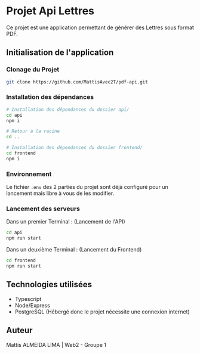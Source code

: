 # Projet Api Lettres

Ce projet est une application permettant de générer des Lettres sous format PDF.

## Initialisation de l'application

### Clonage du Projet

```bash
git clone https://github.com/MattisAvec2T/pdf-api.git
```

### Installation des dépendances

```bash
# Installation des dépendances du dossier api/
cd api
npm i

# Retour à la racine
cd ..

# Installation des dépendances du dossier frontend/
cd frontend
npm i
```

### Environnement

Le fichier `.env` des 2 parties du projet sont déjà configuré pour un lancement mais libre à vous de les modifier.

### Lancement des serveurs

Dans un premier Terminal : (Lancement de l'API)

```bash
cd api
npm run start
```

Dans un deuxième Terminal : (Lancement du Frontend)

```bash
cd frontend
npm run start
```

## Technologies utilisées

- Typescript
- Node/Express
- PostgreSQL (Hébergé donc le projet nécessite une connexion internet)

## Auteur

Mattis ALMEIDA LIMA | Web2 - Groupe 1

